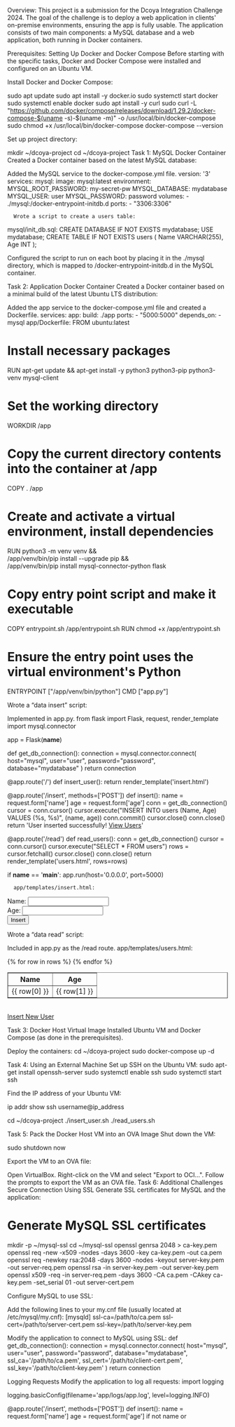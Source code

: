 
Overview:
This project is a submission for the Dcoya Integration Challenge 2024. The goal of the challenge is to deploy a web application in clients' on-premise environments, ensuring the app is fully usable. The application consists of two main components: a MySQL database and a web application, both running in Docker containers.

Prerequisites: Setting Up Docker and Docker Compose
Before starting with the specific tasks, Docker and Docker Compose were installed and configured on an Ubuntu VM.

Install Docker and Docker Compose:

sudo apt update
sudo apt install -y docker.io
sudo systemctl start docker
sudo systemctl enable docker
sudo apt install -y curl
sudo curl -L "https://github.com/docker/compose/releases/download/1.29.2/docker-compose-$(uname -s)-$(uname -m)" -o /usr/local/bin/docker-compose
sudo chmod +x /usr/local/bin/docker-compose
docker-compose --version

Set up project directory:

mkdir ~/dcoya-project
cd ~/dcoya-project
Task 1: MySQL Docker Container
Created a Docker container based on the latest MySQL database:

Added the MySQL service to the docker-compose.yml file.
version: '3'
services:
  mysql:
    image: mysql:latest
    environment:
      MYSQL_ROOT_PASSWORD: my-secret-pw
      MYSQL_DATABASE: mydatabase
      MYSQL_USER: user
      MYSQL_PASSWORD: password
    volumes:
      - ./mysql:/docker-entrypoint-initdb.d
    ports:
      - "3306:3306"

      Wrote a script to create a users table:

mysql/init_db.sql:
CREATE DATABASE IF NOT EXISTS mydatabase;
USE mydatabase;
CREATE TABLE IF NOT EXISTS users (
  Name VARCHAR(255),
  Age INT
);

Configured the script to run on each boot by placing it in the ./mysql directory, which is mapped to /docker-entrypoint-initdb.d in the MySQL container.

Task 2: Application Docker Container
Created a Docker container based on a minimal build of the latest Ubuntu LTS distribution:

Added the app service to the docker-compose.yml file and created a Dockerfile.
services:
  app:
    build: ./app
    ports:
      - "5000:5000"
    depends_on:
      - mysql
app/Dockerfile:
FROM ubuntu:latest

# Install necessary packages
RUN apt-get update && apt-get install -y python3 python3-pip python3-venv mysql-client

# Set the working directory
WORKDIR /app

# Copy the current directory contents into the container at /app
COPY . /app

# Create and activate a virtual environment, install dependencies
RUN python3 -m venv venv && \
    /app/venv/bin/pip install --upgrade pip && \
    /app/venv/bin/pip install mysql-connector-python flask

# Copy entry point script and make it executable
COPY entrypoint.sh /app/entrypoint.sh
RUN chmod +x /app/entrypoint.sh

# Ensure the entry point uses the virtual environment's Python
ENTRYPOINT ["/app/venv/bin/python"]
CMD ["app.py"]

Wrote a “data insert” script:

Implemented in app.py.
from flask import Flask, request, render_template
import mysql.connector

app = Flask(__name__)

def get_db_connection():
    connection = mysql.connector.connect(
        host="mysql",
        user="user",
        password="password",
        database="mydatabase"
    )
    return connection

@app.route('/')
def insert_user():
    return render_template('insert.html')

@app.route('/insert', methods=['POST'])
def insert():
    name = request.form['name']
    age = request.form['age']
    conn = get_db_connection()
    cursor = conn.cursor()
    cursor.execute("INSERT INTO users (Name, Age) VALUES (%s, %s)", (name, age))
    conn.commit()
    cursor.close()
    conn.close()
    return 'User inserted successfully! <a href="/read">View Users</a>'

@app.route('/read')
def read_users():
    conn = get_db_connection()
    cursor = conn.cursor()
    cursor.execute("SELECT * FROM users")
    rows = cursor.fetchall()
    cursor.close()
    conn.close()
    return render_template('users.html', rows=rows)

if __name__ == '__main__':
    app.run(host='0.0.0.0', port=5000)

      app/templates/insert.html:
<!-- insert.html -->
<form action="/insert" method="post">
    Name: <input type="text" name="name"><br>
    Age: <input type="text" name="age"><br>
    <input type="submit" value="Insert">
</form>

Wrote a “data read” script:

Included in app.py as the /read route.
app/templates/users.html:
<!-- users.html -->
<table border="1">
    <tr>
        <th>Name</th>
        <th>Age</th>
    </tr>
    {% for row in rows %}
    <tr>
        <td>{{ row[0] }}</td>
        <td>{{ row[1] }}</td>
    </tr>
    {% endfor %}
</table>
<br>
<a href="/">Insert New User</a>

Task 3: Docker Host Virtual Image
Installed Ubuntu VM and Docker Compose (as done in the prerequisites).

Deploy the containers:
cd ~/dcoya-project
sudo docker-compose up -d

Task 4: Using an External Machine
Set up SSH on the Ubuntu VM:
sudo apt-get install openssh-server
sudo systemctl enable ssh
sudo systemctl start ssh

Find the IP address of your Ubuntu VM:

ip addr show
ssh username@ip_address


cd ~/dcoya-project
./insert_user.sh
./read_users.sh

Task 5: Pack the Docker Host VM into an OVA Image
Shut down the VM:

sudo shutdown now


Export the VM to an OVA file:

Open VirtualBox.
Right-click on the VM and select "Export to OCI...".
Follow the prompts to export the VM as an OVA file.
Task 6: Additional Challenges
Secure Connection Using SSL
Generate SSL certificates for MySQL and the application:

# Generate MySQL SSL certificates
mkdir -p ~/mysql-ssl
cd ~/mysql-ssl
openssl genrsa 2048 > ca-key.pem
openssl req -new -x509 -nodes -days 3600 -key ca-key.pem -out ca.pem
openssl req -newkey rsa:2048 -days 3600 -nodes -keyout server-key.pem -out server-req.pem
openssl rsa -in server-key.pem -out server-key.pem
openssl x509 -req -in server-req.pem -days 3600 -CA ca.pem -CAkey ca-key.pem -set_serial 01 -out server-cert.pem

Configure MySQL to use SSL:

Add the following lines to your my.cnf file (usually located at /etc/mysql/my.cnf):
[mysqld]
ssl-ca=/path/to/ca.pem
ssl-cert=/path/to/server-cert.pem
ssl-key=/path/to/server-key.pem

Modify the application to connect to MySQL using SSL:
def get_db_connection():
    connection = mysql.connector.connect(
        host="mysql",
        user="user",
        password="password",
        database="mydatabase",
        ssl_ca='/path/to/ca.pem',
        ssl_cert='/path/to/client-cert.pem',
        ssl_key='/path/to/client-key.pem'
    )
    return connection


Logging Requests
Modify the application to log all requests:
import logging

logging.basicConfig(filename='app/logs/app.log', level=logging.INFO)

@app.route('/insert', methods=['POST'])
def insert():
    name = request.form['name']
    age = request.form['age']
    if not name or





